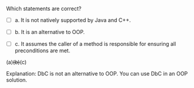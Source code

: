 <panel header="{{ icon_Q_A }} Statements about the Design-by-contract approach">
<question>

Which statements are correct?

- [ ] a. It is not natively supported by Java and C++.
- [ ] b. It is an alternative to OOP.
- [ ] c. It assumes the caller of a method is responsible for ensuring all preconditions are met.


<div slot="answer">

(a)~~(b)~~(c)

Explanation: DbC is not an alternative to OOP. You can use DbC in an OOP solution. 

</div>
</question>
</panel>
